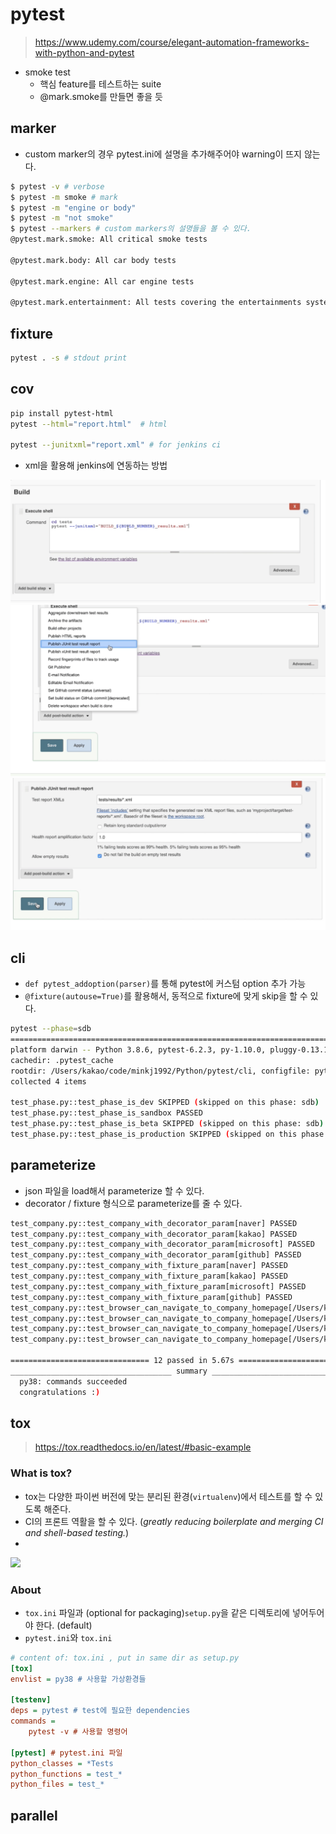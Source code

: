 # pytest
> https://www.udemy.com/course/elegant-automation-frameworks-with-python-and-pytest


- smoke test
  - 핵심 feature를 테스트하는 suite
  - @mark.smoke를 만들면 좋을 듯

## marker

- custom marker의 경우 pytest.ini에 설명을 추가해주어야 warning이 뜨지 않는다.


```bash
$ pytest -v # verbose
$ pytest -m smoke # mark
$ pytest -m "engine or body"
$ pytest -m "not smoke"
$ pytest --markers # custom markers의 설명들을 볼 수 있다.
@pytest.mark.smoke: All critical smoke tests

@pytest.mark.body: All car body tests

@pytest.mark.engine: All car engine tests

@pytest.mark.entertainment: All tests covering the entertainments system
```

## fixture

```bash
pytest . -s # stdout print
```

## cov

```bash
pip install pytest-html
pytest --html="report.html"  # html

pytest --junitxml="report.xml" # for jenkins ci
```

- xml을 활용해 jenkins에 연동하는 방법

![](./assets/1.png)
![](./assets/2.png)
![](./assets/3.png)

## cli
- `def pytest_addoption(parser)`를 통해 pytest에 커스텀 option 추가 가능
- `@fixture(autouse=True)`를 활용해서, 동적으로 fixture에 맞게 skip을 할 수 있다.

```bash
pytest --phase=sdb
===================================================================================== test session starts ======================================================================================
platform darwin -- Python 3.8.6, pytest-6.2.3, py-1.10.0, pluggy-0.13.1 -- /Users/kakao/.pyenv/versions/3.8.6/bin/python3.8
cachedir: .pytest_cache
rootdir: /Users/kakao/code/minkj1992/Python/pytest/cli, configfile: pytest.ini
collected 4 items                                                                                                                                                                              

test_phase.py::test_phase_is_dev SKIPPED (skipped on this phase: sdb)
test_phase.py::test_phase_is_sandbox PASSED
test_phase.py::test_phase_is_beta SKIPPED (skipped on this phase: sdb)
test_phase.py::test_phase_is_production SKIPPED (skipped on this phase: sdb)
```

## parameterize
- json 파일을 load해서 parameterize 할 수 있다.
- decorator / fixture 형식으로 parameterize를 줄 수 있다.
```bash
test_company.py::test_company_with_decorator_param[naver] PASSED           [  8%]
test_company.py::test_company_with_decorator_param[kakao] PASSED           [ 16%]
test_company.py::test_company_with_decorator_param[microsoft] PASSED       [ 25%]
test_company.py::test_company_with_decorator_param[github] PASSED          [ 33%]
test_company.py::test_company_with_fixture_param[naver] PASSED             [ 41%]
test_company.py::test_company_with_fixture_param[kakao] PASSED             [ 50%]
test_company.py::test_company_with_fixture_param[microsoft] PASSED         [ 58%]
test_company.py::test_company_with_fixture_param[github] PASSED            [ 66%]
test_company.py::test_browser_can_navigate_to_company_homepage[/Users/kakao/.wdm/drivers/chromedriver/mac64/93.0.4577.63/chromedriver-naver] PASSED [ 75%]
test_company.py::test_browser_can_navigate_to_company_homepage[/Users/kakao/.wdm/drivers/chromedriver/mac64/93.0.4577.63/chromedriver-kakao] PASSED [ 83%]
test_company.py::test_browser_can_navigate_to_company_homepage[/Users/kakao/.wdm/drivers/chromedriver/mac64/93.0.4577.63/chromedriver-microsoft] PASSED [ 91%]
test_company.py::test_browser_can_navigate_to_company_homepage[/Users/kakao/.wdm/drivers/chromedriver/mac64/93.0.4577.63/chromedriver-github] PASSED [100%]

=============================== 12 passed in 5.67s ===============================
____________________________________ summary _____________________________________
  py38: commands succeeded
  congratulations :)
```

## tox
> https://tox.readthedocs.io/en/latest/#basic-example
### What is tox?
- tox는 다양한 파이썬 버전에 맞는 분리된 환경(`virtualenv`)에서 테스트를 할 수 있도록 해준다.
- CI의 프론트 역활을 할 수 있다. (*greatly reducing boilerplate and merging CI and shell-based testing.*)
- 
![](https://tox.readthedocs.io/en/latest/_images/tox_flow.png)

### About
- `tox.ini` 파일과 (optional for packaging)`setup.py`을 같은 디렉토리에 넣어두어야 한다. (default)
- `pytest.ini`와 `tox.ini`


```ini
# content of: tox.ini , put in same dir as setup.py
[tox]
envlist = py38 # 사용할 가상환경들

[testenv]
deps = pytest # test에 필요한 dependencies
commands = 
    pytest -v # 사용할 명령어

[pytest] # pytest.ini 파일
python_classes = *Tests
python_functions = test_*
python_files = test_*
```

## parallel
